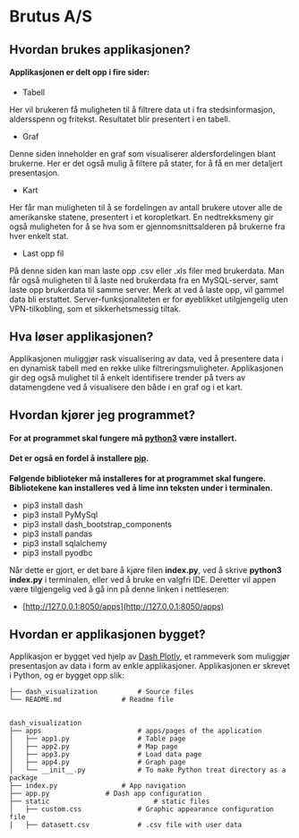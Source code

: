 # Brutus A/S

## Hvordan brukes applikasjonen?
#### Applikasjonen er delt opp i fire sider:

* Tabell

Her vil brukeren få muligheten til å filtrere data ut i fra stedsinformasjon, aldersspenn og fritekst. Resultatet blir presentert i en tabell.

* Graf

Denne siden inneholder en graf som visualiserer aldersfordelingen blant brukerne. Her er det også mulig å filtere på stater, for å få en mer detaljert presentasjon.
* Kart

Her får man muligheten til å se fordelingen av antall brukere utover alle de amerikanske statene, presentert i et koropletkart. En nedtrekksmeny gir også muligheten for å se hva som er gjennomsnittsalderen på brukerne fra hver enkelt stat.

* Last opp fil

På denne siden kan man laste opp .csv eller .xls filer med brukerdata. Man får også muligheten til å laste ned brukerdata fra en MySQL-server, samt laste opp brukerdata til samme server. Merk at ved å laste opp, vil gammel data bli erstattet.
Server-funksjonaliteten er for øyeblikket utilgjengelig uten VPN-tilkobling, som et sikkerhetsmessig tiltak.

## Hva løser applikasjonen?
Applikasjonen muliggjør rask visualisering av data, ved å presentere data i en dynamisk tabell med en rekke ulike filtreringsmuligheter. Applikasjonen gir deg også mulighet til å enkelt identifisere trender på tvers av datamengdene ved å visualisere den både i en graf og i et kart. 

## Hvordan kjører jeg programmet?
#### For at programmet skal fungere må [python3](https://www.python.org/downloads/)  være installert.
 
#### Det er også en fordel å installere [pip](https://www.geeksforgeeks.org/how-to-install-pip-on-windows/).
 
__Følgende biblioteker må installeres for at programmet skal fungere. Bibliotekene kan installeres ved å lime inn teksten under i terminalen.__
 
* pip3 install dash
* pip3 install PyMySql
* pip3 install dash_bootstrap_components
* pip3 install pandas
* pip3 install sqlalchemy
* pip3 install pyodbc

Når dette er gjort, er det bare å kjøre filen **index.py**, ved å skrive **python3 index.py** i terminalen, eller ved å bruke en valgfri IDE.
Deretter vil appen være tilgjengelig ved å gå inn på denne linken i nettleseren:
* [http://127.0.0.1:8050/apps](http://127.0.0.1:8050/apps) 

## Hvordan er applikasjonen bygget?
Applikasjon er bygget ved hjelp av [Dash Plotly](https://plotly.com/dash//), et rammeverk som muliggjør presentasjon av data i form av enkle applikasjoner. Applikasjonen er skrevet i Python, og er bygget opp slik:

    ├── dash_visualization 			# Source files
    └── README.md				# Readme file

    
    dash_visualization 
    ├── apps                   		# apps/pages of the application
    │   ├── app1.py        			# Table page
    │   ├── app2.py        			# Map page
    │   ├── app3.py        			# Load data page
    │   ├── app4.py        			# Graph page
    │   └── __init__.py        		# To make Python treat directory as a package
    ├── index.py				# App navigation
    ├── app.py				# Dash app configuration
    ├── static                   		# static files
    │   ├── custom.css      		# Graphic appearance configuration file
    │   ├── datasett.csv    		# .csv file with user data
    
    
    